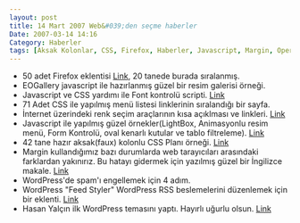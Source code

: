 ```yaml
---
layout: post
title: 14 Mart 2007 Web&#039;den seçme haberler
Date: 2007-03-14 14:16
Category: Haberler
tags: [Aksak Kolonlar, CSS, Firefox, Haberler, Javascript, Margin, Opera, renk, spam, WordPress]
---
```


-   50 adet Firefox eklentisi [Link][], 20 tanede burada sıralanmış.
-   EOGallery javascript ile hazırlanmış güzel bir resim galerisi
    örneği.
-   Javascript ve CSS yardımı ile Font kontrolü scripti. [Link][3]
-   71 Adet CSS ile yapılmış menü listesi linklerinin sıralandığı bir
    sayfa.
-   İnternet üzerindeki renk seçim araçlarının kısa açıklması ve
    linkleri. [Link][5]
-   Javascript ile yapılmış güzel örnekler(LightBox, Animasyonlu resim
    menü, Form Kontrolü, oval kenarlı kutular ve tablo filtreleme).
    [Link][6]
-   42 tane hazır aksak(faux) kolonlu CSS Planı örneği. [Link][7]
-   Margin kullandığımız bazı durumlarda web tarayıcıları arasındaki
    farklardan yakınırız. Bu hatayı gidermek için yazılmış güzel bir
    İngilizce makale. [Link][8]
-   WordPress'de spam'ı engellemek için 4 adım.
-   WordPress "Feed Styler" WordPress RSS
    beslemelerini düzenlemek için bir eklenti. [Link][10]
-   Hasan Yalçın ilk WordPress temasını yaptı. Hayırlı uğurlu olsun.
    [Link][12]


  [Link]: http://www.netmag.co.uk/zine/home/the-top-50-firefox-extensions
  [3]: http://www.lalit.org/lab/fontdetect.php "Link"
  [5]: http://www.drweb.de/weblog/weblog/?p=791 "Link"
  [6]: http://www.phatfusion.net/ "Link"
  [7]: http://www.code-sucks.com/css%20layouts/faux-css-layouts/ "Link"
  [8]: http://www.search-this.com/2007/03/12/no-margin-for-error/ "Link"
  [10]: http://www.devlounge.net/extras/feed-styler "Link"
  [12]: http://www.hasanyalcin.com/?p=227 "Link"
